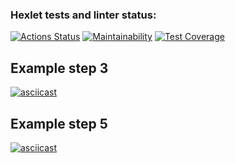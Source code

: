 ### Hexlet tests and linter status:
[![Actions Status](https://github.com/byehard/frontend-project-lvl2/workflows/hexlet-check/badge.svg)](https://github.com/byehard/frontend-project-lvl2/actions)
[![Maintainability](https://api.codeclimate.com/v1/badges/9994e5d5ff1e8a849d0f/maintainability)](https://codeclimate.com/github/byehard/frontend-project-lvl2/maintainability)
[![Test Coverage](https://api.codeclimate.com/v1/badges/9994e5d5ff1e8a849d0f/test_coverage)](https://codeclimate.com/github/byehard/frontend-project-lvl2/test_coverage)

## Example step 3
[![asciicast](https://asciinema.org/a/uiU8zRnNwdb6ZnsetT04YaN0W.svg)](https://asciinema.org/a/uiU8zRnNwdb6ZnsetT04YaN0W)
## Example step 5
[![asciicast](https://asciinema.org/a/m9nsrDmKRWPsN9nXgMLLuSoTR.svg)](https://asciinema.org/a/m9nsrDmKRWPsN9nXgMLLuSoTR)